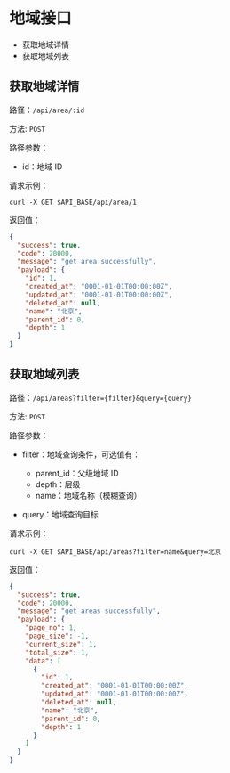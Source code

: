 # 地域接口

* 获取地域详情
* 获取地域列表

## 获取地域详情

路径：`/api/area/:id`

方法: `POST`

路径参数：

* id：地域 ID

请求示例：

```shell
curl -X GET $API_BASE/api/area/1
```

返回值：

```json
{
  "success": true,
  "code": 20000,
  "message": "get area successfully",
  "payload": {
    "id": 1,
    "created_at": "0001-01-01T00:00:00Z",
    "updated_at": "0001-01-01T00:00:00Z",
    "deleted_at": null,
    "name": "北京",
    "parent_id": 0,
    "depth": 1
  }
}
```

## 获取地域列表

路径：`/api/areas?filter={filter}&query={query}`

方法: `POST`

路径参数：

* filter：地域查询条件，可选值有：

  * parent_id：父级地域 ID
  * depth：层级
  * name：地域名称（模糊查询）

* query：地域查询目标

请求示例：

```shell
curl -X GET $API_BASE/api/areas?filter=name&query=北京
```

返回值：

```json
{
  "success": true,
  "code": 20000,
  "message": "get areas successfully",
  "payload": {
    "page_no": 1,
    "page_size": -1,
    "current_size": 1,
    "total_size": 1,
    "data": [
      {
        "id": 1,
        "created_at": "0001-01-01T00:00:00Z",
        "updated_at": "0001-01-01T00:00:00Z",
        "deleted_at": null,
        "name": "北京",
        "parent_id": 0,
        "depth": 1
      }
    ]
  }
}
```
